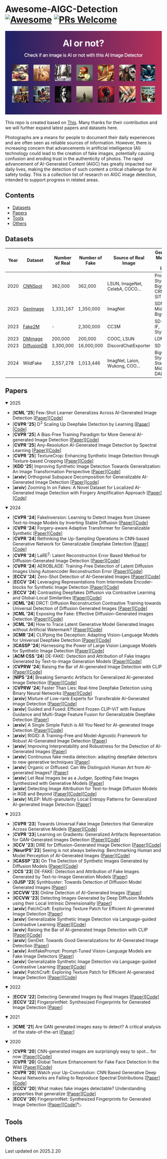 # Awesome-AIGC-Detection [![Awesome](https://cdn.rawgit.com/sindresorhus/awesome/d7305f38d29fed78fa85652e3a63e154dd8e8829/media/badge.svg)](https://github.com/sindresorhus/awesome) [![PRs Welcome](https://img.shields.io/badge/PRs-welcome-brightgreen.svg?style=flat-square)](http://makeapullrequest.com)  
![](ai-detector-social.jpg)

This repo is created based on [This](https://github.com/RFAI2025/Awesome-AIGC-Image-Detection/tree/main). Many thanks for their contribution and we will further expand latest papers and datasets here.

Photographs are a means for people to document their daily experiences and are often seen as reliable sources of information. However, there is increasing concern that advancements in artificial intelligence (AI) technology could lead to the creation of fake images, potentially causing confusion and eroding trust in the authenticity of photos. The rapid advancement of AI-Generated Content (AIGC) has greatly impacted our daily lives, making the detection of such content a critical challenge for AI safety today. This is a collection list of research on AIGC image detection, intended to support progress in related areas.  

## Contents
- [Datasets](#Datasets)
- [Papers](#Papers)
- [Tools](#Tools)
- [Others](#Others)

## Datasets
|  Year   | Dataset  |  Number of Real  |  Number of Fake  |  Source of Real Image  |  Generation Method of Fake Image  |
|  ----  | ----  |  ----  | ----  |  ----  | ----  |
| 2020  | [CNNSpot](https://peterwang512.github.io/CNNDetection/) | 362,000  |  362,000 | LSUN, ImageNet, CelebA, COCO... | ProGAN, StyleGAN, BigGAN, CRN, SITD... |
| 2023  | [GenImage](https://genimage-dataset.github.io/) | 1,331,167  |  1,350,000 | ImagNet | SDMs, Midjourney, BigGAN |
| 2023  | [Fake2M](https://github.com/Inf-imagine/Sentry) | -  |  2,300,000 | CC3M | SD-V1.5, IF, StyleGAN3 |
| 2023  | [DMimage](https://github.com/grip-unina/DMimageDetection) | 200,000  |  200,000 | COOC, LSUN | LDM |
| 2023  | [DiffusionDB](https://github.com/poloclub/diffusiondb) | 3,300,000  |  16,000,000 | DiscordChatExporter | SD |
| 2024  | WildFake | 2,557,278  | 1,013,446 | ImagNet, Laion, Wukong, COO...  | BigGAN, StyleGAN, StarGAN, Midjourney, DALLE... |

## Papers
<details open>
  <summary>2025</summary>

  - [**ICML '25**] Few-Shot Learner Generalizes Across AI-Generated Image Detection [[Paper](https://arxiv.org/pdf/2501.08763)][[Code](https://github.com/teheperinko541/Few-Shot-AIGI-Detector)]
  - [**CVPR '25**] D<sup>3</sup> Scaling Up Deepfake Detection by Learning [[Paper](https://openaccess.thecvf.com/content/CVPR2025/papers/Yang_D3_Scaling_Up_Deepfake_Detection_by_Learning_from_Discrepancy_CVPR_2025_paper.pdf)][[Code](https://github.com/BigAandSmallq/D3)]
  - [**CVPR '25**] A Bias-Free Training Paradigm for More General AI-generated Image Detection [[Paper](https://openaccess.thecvf.com/content/CVPR2025/papers/Guillaro_A_Bias-Free_Training_Paradigm_for_More_General_AI-generated_Image_Detection_CVPR_2025_paper.pdf)][[Code](https://github.com/grip-unina/B-Free)]
  - [**CVPR '25**] Any-Resolution AI-Generated Image Detection by Spectral Learning [[Paper](https://openaccess.thecvf.com/content/CVPR2025/papers/Karageorgiou_Any-Resolution_AI-Generated_Image_Detection_by_Spectral_Learning_CVPR_2025_paper.pdf)][[Code](https://github.com/mever-team/spai)]
  - [**CVPR '25**] TextureCrop: Enhancing Synthetic Image Detection through Texture-based Cropping [[Paper](https://arxiv.org/pdf/2407.15500)][[Code](https://github.com/mever-team/texture-crop)]
  - [**KDD '25**] Improving Synthetic Image Detection Towards Generalization: An Image Transformation Perspective [[Paper](https://arxiv.org/pdf/2408.06741)][[Code](https://github.com/Ouxiang-Li/SAFE)]
  - [**arxiv**] Orthogonal Subspace Decomposition for Generalizable AI-Generated Image Detection [[Paper](https://arxiv.org/pdf/2411.15633)][[code](https://github.com/YZY-stack/Effort-AIGI-Detection)]
  - [**arxiv**] Zooming In on Fakes: A Novel Dataset for Localized AI-Generated Image Detection with Forgery Amplification Approach [[Paper](https://arxiv.org/pdf/2504.11922)][[Code](https://github.com/clpbc/BR-Gen)]
</details>

<details open>
  <summary>2024</summary>
  
  - [**CVPR '24**] FakeInversion: Learning to Detect Images from Unseen Text-to-Image Models by Inverting Stable Diffusion [[Paper](https://arxiv.org/pdf/2406.08603)][[Code](https://fake-inversion.github.io/)]
  - [**CVPR '24**] Forgery-aware Adaptive Transformer for Generalizable Synthetic [[Paper](https://openaccess.thecvf.com/content/CVPR2024/papers/Liu_Forgery-aware_Adaptive_Transformer_for_Generalizable_Synthetic_Image_Detection_CVPR_2024_paper.pdf)][[Code](https://github.com/Michel-liu/FatFormer?tab=readme-ov-file)]
  - [**CVPR '24**] Rethinking the Up-Sampling Operations in CNN-based Generative Network for Generalizable Deepfake Detection [[Paper](https://openaccess.thecvf.com/content/CVPR2024/papers/Tan_Rethinking_the_Up-Sampling_Operations_in_CNN-based_Generative_Network_for_Generalizable_CVPR_2024_paper.pdf)][[Code](https://github.com/chuangchuangtan/NPR-DeepfakeDetection)]
  - [**CVPR '24**] LaRE<sup>2</sup>: Latent Reconstruction Error Based Method for Diffusion-Generated Image Detection [[Paper](https://arxiv.org/pdf/2403.17465)][[Code](https://github.com/luo3300612/LaRE)]
  - [**CVPR '24**] AEROBLADE: Training-Free Detection of Latent Diffusion Images Using Autoencoder Reconstruction Error [[Paper](https://arxiv.org/pdf/2401.17879)][[Code](https://github.com/jonasricker/aeroblade)]
  - [**ECCV '24**] Zero-Shot Detection of AI-Generated Images [[Paper](https://www.ecva.net/papers/eccv_2024/papers_ECCV/papers/02665.pdf)][[Code](https://github.com/grip-unina/ZED/)]
  - [**ECCV '24**] Leveraging Representations from Intermediate Encoder-blocks for Synthetic Image Detection [[Paper](https://arxiv.org/pdf/2402.19091)][[Code](https://github.com/mever-team/rine/tree/main?tab=readme-ov-file)]
  - [**ECCV '24**] Contrasting Deepfakes Diffusion via Contrastive Learning and Global-Local Similarities [[Paper](https://arxiv.org/pdf/2407.20337)][[Code](https://github.com/aimagelab/CoDE)]
  - [**ICML '24**] DRCT: Diffusion Reconstruction Contrastive Training towards Universal Detection of Diffusion Generated Images [[Paper](https://openreview.net/pdf?id=oRLwyayrh1)][[Code](https://github.com/beibuwandeluori/DRCT)]
  - [**ICML '24**] Exposing the Fake: Effective Diffusion-Generated Images Detection [[Paper](https://arxiv.org/pdf/2307.06272)][[Code](https://github.com/grip-unina/DMimageDetection)]
  - [**ICML '24**] How to Trace Latent Generative Model Generated Images without Artificial Watermark? [[Paper](https://arxiv.org/pdf/2405.13360)][[Code](https://github.com/ZhentingWang/LatentTracer)]
  - [**ICMR '24**] CLIPping the Deception: Adapting Vision-Language Models for Universal Deepfake Detection [[Paper](https://dl.acm.org/doi/pdf/10.1145/3652583.3658035?__cf_chl_tk=52uMrPHjHFZ_5l.v3gqWEAAZLY7rDpWSndFDcA4MsQ8-1739784272-1.0.1.1-9QaZoAk9FhSYgOCA67OOS7E44PzqmrDa0Bdu6dzlPFY)][[Code](https://github.com/sfimediafutures/CLIPping-the-Deception)]
  - [**ICASSP '24**] Harnessing the Power of Large Vision Language Models for Synthetic Image Detection [[Paper](https://arxiv.org/pdf/2404.02726)][[Code](https://github.com/Mamadou-Keita/VLM-DETECT?tab=readme-ov-file)]
  - [**ACM CSS '24**] DE-FAKE: Detection and Attribution of Fake Images Generated by Text-to-Image Generation Models [[Paper](https://arxiv.org/pdf/2210.06998)][[Code](https://github.com/zeyangsha/De-Fake)]
  - [**CVPRW '24**] Raising the Bar of AI-generated Image Detection with CLIP [[Paper](https://openaccess.thecvf.com/content/CVPR2024W/WMF/papers/Cozzolino_Raising_the_Bar_of_AI-generated_Image_Detection_with_CLIP_CVPRW_2024_paper.pdf)][[Code](https://github.com/grip-unina/ClipBased-SyntheticImageDetection/)]
  - [**NIPS '24**] Breaking Semantic Artifacts for Generalized AI-generated Image Detection [[Paper](https://papers.nips.cc/paper_files/paper/2024/file/6dddcff5b115b40c998a08fbd1cea4d7-Paper-Conference.pdf)][[Code](https://github.com/Zig-HS/FakeImageDetection)]
  - [**CVPRW '24**] Faster Than Lies: Real-time Deepfake Detection using Binary Neural Networks [[Paper](https://openaccess.thecvf.com/content/CVPR2024W/DFAD/papers/Lanzino_Faster_Than_Lies_Real-time_Deepfake_Detection_using_Binary_Neural_Networks_CVPRW_2024_paper.pdf)][[Code](https://github.com/fedeloper/binary_deepfake_detection)]
  - [**arxiv**] Mixture of Low-rank Experts for Transferable AI-Generated Image Detection [[Paper](https://arxiv.org/pdf/2404.04883)][[Code](https://github.com/zhliuworks/CLIPMoLE)]
  - [**arxiv**] Guided and Fused: Efficient Frozen CLIP-ViT with Feature Guidance and Multi-Stage Feature Fusion for Generalizable Deepfake Detection [[Paper](https://arxiv.org/pdf/2408.13697)]
  - [**arxiv**] A Single Simple Patch is All You Need for AI-generated Image Detection [[Paper](https://arxiv.org/pdf/2402.01123)][[Code](https://github.com/bcmi/SSP-AI-Generated-Image-Detection)]
  - [**arxiv**] RIGID: A Training-Free and Model-Agnostic Framework for Robust AI-Generated Image Detection [[Paper](https://arxiv.org/pdf/2405.20112)]
  - [**arxiv**] Improving Interpretability and Robustness for the Detection of AI-Generated Images [[Paper](https://arxiv.org/pdf/2406.15035)]
  - [**arxiv**] Continuous fake media detection: adapting deepfake detectors to new generative techniques [[Paper](https://arxiv.org/pdf/2406.08171)]
  - [**arxiv**] Organic or Diffused: Can We Distinguish Human Art from AI-generated Images? [[Paper](https://arxiv.org/pdf/2402.03214)]
  - [**arxiv**] Let Real Images be as a Judger, Spotting Fake Images Synthesized with Generative Models [[Paper](https://arxiv.org/pdf/2403.16513)]
  - [**arxiv**] Detecting Image Attribution for Text-to-Image Diffusion Models in RGB and Beyond [[Paper](https://arxiv.org/pdf/2403.19653)][[Code](https://github.com/k8xu/ImageAttribution)][[Code](https://github.com/k8xu/ImageAttribution)]
  - [**arxiv**] MLEP: Multi-granularity Local Entropy Patterns for Generalized AI-generated Image Detection [[Paper](https://arxiv.org/pdf/2504.13726)]
</details>

<details open>
  <summary>2023</summary>

  - [**CVPR '23**] Towards Universal Fake Image Detectors that Generalize Across Generative Models [[Paper](https://openaccess.thecvf.com/content/CVPR2023/papers/Ojha_Towards_Universal_Fake_Image_Detectors_That_Generalize_Across_Generative_Models_CVPR_2023_paper.pdf)][[Code](https://github.com/WisconsinAIVision/UniversalFakeDetect)] 
  - [**CVPR '23**] Learning on Gradients: Generalized Artifacts Representation for GAN-Generated Images Detection [[Paper](https://openaccess.thecvf.com/content/CVPR2023/papers/Tan_Learning_on_Gradients_Generalized_Artifacts_Representation_for_GAN-Generated_Images_Detection_CVPR_2023_paper.pdf)][[Code](https://github.com/chuangchuangtan/LGrad)]
  - [**ICCV '23**] DIRE for Diffusion-Generated Image Detection [[Paper](https://openaccess.thecvf.com/content/ICCV2023/papers/Wang_DIRE_for_Diffusion-Generated_Image_Detection_ICCV_2023_paper.pdf)][[Code](https://github.com/ZhendongWang6/DIRE)]
  - [**NeurIPS' 23**] Seeing is not always believing: Benchmarking Human and Model Perception of AI-Generated Images [[Paper](https://arxiv.org/pdf/2304.13023)][[Code](https://github.com/Inf-imagine/Sentry)]
  - [**ICASSP '23**] On The Detection of Synthetic Images Generated by Diffusion Models [[Paper](https://arxiv.org/pdf/2211.00680)][[Code](https://github.com/grip-unina/DMimageDetection)]
  - [**CCS '23**] DE-FAKE: Detection and Attribution of Fake Images Generated by Text-to-Image Generation Models [[Paper](https://arxiv.org/pdf/2210.06998)]
  - [**OJSP '23**] Synthbuster: Towards Detection of Diffusion Model Generated Images [[Paper](https://ieeexplore.ieee.org/document/10334046)]
  - [**ICCVW '23**] Online Detection of AI-Generated Images [[Paper](https://openaccess.thecvf.com/content/ICCV2023W/DFAD/papers/Epstein_Online_Detection_of_AI-Generated_Images__ICCVW_2023_paper.pdf)]
  - [**ICCVW '23**] Detecting Images Generated by Deep Diffusion Models using their Local Intrinsic Dimensionality [[Paper](https://openaccess.thecvf.com/content/ICCV2023W/DFAD/papers/Lorenz_Detecting_Images_Generated_by_Deep_Diffusion_Models_Using_Their_Local_ICCVW_2023_paper.pdf)]
  - [**arxiv**] PatchCraft: Exploring Texture Patch for Efficient AI-generated Image Detection [[Paper](https://arxiv.org/pdf/2311.12397v3)]
  - [**arxiv**] Generalizable Synthetic Image Detection via Language-guided Contrastive Learning [[Paper](https://arxiv.org/pdf/2305.13800)][[Code](https://github.com/HighwayWu/LASTED)]
  - [**arxiv**] Raising the Bar of AI-generated Image Detection with CLIP [[Paper](https://arxiv.org/pdf/2312.00195)][[Code](https://github.com/grip-unina/ClipBased-SyntheticImageDetection/)]
  - [**arxiv**] GenDet: Towards Good Generalizations for AI-Generated Image Detection [[Paper](https://arxiv.org/pdf/2312.08880)]
  - [**arxiv**] AntifakePrompt: Prompt-Tuned Vision-Language Models are Fake Image Detectors [[Paper](https://arxiv.org/pdf/2310.17419)]
  - [**arxiv**] Generalizable Synthetic Image Detection via Language-guided Contrastive Learning [[Paper](https://arxiv.org/pdf/2305.13800)][[Code](https://github.com/HighwayWu/LASTED)]
  - [**arxiv**] PatchCraft: Exploring Texture Patch for Efficient AI-generated Image Detection [[Paper](https://arxiv.org/pdf/2311.12397)][[Code]([https://github.com/HighwayWu/LASTED](https://github.com/Ekko-zn/AIGCDetectBenchmark))]
</details>

<details open>
  <summary>2022</summary>

  - [**ECCV '22**] Detecting Generated Images by Real Images [[Paper](https://www.ecva.net/papers/eccv_2022/papers_ECCV/papers/136740089.pdf)][[Code](https://github.com/Tangsenghenshou/Detecting-Generated-Images-by-Real-Images)]
  - [**ECCV '22**] FingerprintNet: Synthesized Fingerprints for Generated Image Detection [[Paper](https://www.ecva.net/papers/eccv_2022/papers_ECCV/papers/136740071.pdf)]
</details>

<details open>
  <summary>2021</summary>

  - [**ICME '21**] Are GAN generated images easy to detect? A critical analysis of the state-of-the-art [[Paper](https://arxiv.org/pdf/2104.02617)]
</details>

<details open>
  <summary>2020</summary>

  - [**CVPR '20**] CNN-generated images are surprisingly easy to spot... for now [[Paper](https://arxiv.org/pdf/1912.11035)][[Code](https://github.com/peterwang512/CNNDetection)]
  - [**CVPR '20**] Global Texture Enhancement for Fake Face Detection In the Wild [[Paper](https://openaccess.thecvf.com/content_CVPR_2020/papers/Liu_Global_Texture_Enhancement_for_Fake_Face_Detection_in_the_Wild_CVPR_2020_paper.pdf)][[Code](https://github.com/liuzhengzhe/Global_Texture_Enhancement_for_Fake_Face_Detection_in_the-Wild)]
  - [**CVPR '20**] Watch your Up-Convolution: CNN Based Generative Deep Neural Networks are
Failing to Reproduce Spectral Distributions [[Paper](https://openaccess.thecvf.com/content_CVPR_2020/supplemental/Durall_Watch_Your_Up-Convolution_CVPR_2020_supplemental.pdf)][[Code](https://github.com/cc-hpc-itwm/UpConv)]
  - [**ECCV '20**] What makes fake images detectable? Understanding properties that generalize [[Paper](https://www.ecva.net/papers/eccv_2020/papers_ECCV/papers/123710103.pdf)][[Code](https://github.com/chail/patch-forensics)]
  - [**ECCV '20**] FingerprintNet: Synthesized Fingerprints for Generated Image Detection [[Paper](https://www.ecva.net/papers/eccv_2022/papers_ECCV/papers/136740071.pdf)][[Code](https://github.com/prip-lab/fingerprint-synthesis)]🏷️
</details>

## Tools

## Others
Last updated on 2025.2.20
